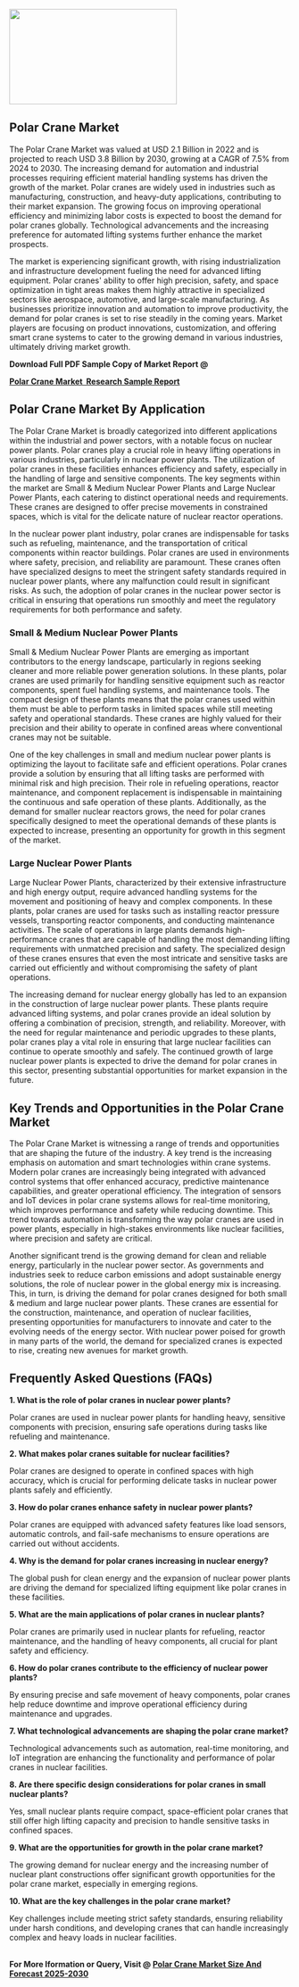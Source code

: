 <p><img class="alignnone size-medium wp-image-20088" src="https://ffe5etoiles.com/wp-content/uploads/2024/12/MST1-300x171.png" alt="" width="300" height="171" /></p><p><p> <h2>Polar Crane Market </h2><p>The Polar Crane Market was valued at USD 2.1 Billion in 2022 and is projected to reach USD 3.8 Billion by 2030, growing at a CAGR of 7.5% from 2024 to 2030. The increasing demand for automation and industrial processes requiring efficient material handling systems has driven the growth of the market. Polar cranes are widely used in industries such as manufacturing, construction, and heavy-duty applications, contributing to their market expansion. The growing focus on improving operational efficiency and minimizing labor costs is expected to boost the demand for polar cranes globally. Technological advancements and the increasing preference for automated lifting systems further enhance the market prospects.</p><p>The market is experiencing significant growth, with rising industrialization and infrastructure development fueling the need for advanced lifting equipment. Polar cranes' ability to offer high precision, safety, and space optimization in tight areas makes them highly attractive in specialized sectors like aerospace, automotive, and large-scale manufacturing. As businesses prioritize innovation and automation to improve productivity, the demand for polar cranes is set to rise steadily in the coming years. Market players are focusing on product innovations, customization, and offering smart crane systems to cater to the growing demand in various industries, ultimately driving market growth.</p></p><p><strong>Download Full PDF Sample Copy of Market Report @</strong></p><p><strong><a href="https://www.verifiedmarketreports.com/download-sample/?rid=358198&utm_source=Sites-google&utm_medium=265" target="_blank">Polar Crane Market &nbsp;Research Sample Report</a></strong></p><p><h2>Polar Crane Market By Application</h2><p>The Polar Crane Market is broadly categorized into different applications within the industrial and power sectors, with a notable focus on nuclear power plants. Polar cranes play a crucial role in heavy lifting operations in various industries, particularly in nuclear power plants. The utilization of polar cranes in these facilities enhances efficiency and safety, especially in the handling of large and sensitive components. The key segments within the market are Small & Medium Nuclear Power Plants and Large Nuclear Power Plants, each catering to distinct operational needs and requirements. These cranes are designed to offer precise movements in constrained spaces, which is vital for the delicate nature of nuclear reactor operations.</p><p>In the nuclear power plant industry, polar cranes are indispensable for tasks such as refueling, maintenance, and the transportation of critical components within reactor buildings. Polar cranes are used in environments where safety, precision, and reliability are paramount. These cranes often have specialized designs to meet the stringent safety standards required in nuclear power plants, where any malfunction could result in significant risks. As such, the adoption of polar cranes in the nuclear power sector is critical in ensuring that operations run smoothly and meet the regulatory requirements for both performance and safety.</p><h3>Small & Medium Nuclear Power Plants</h3><p>Small & Medium Nuclear Power Plants are emerging as important contributors to the energy landscape, particularly in regions seeking cleaner and more reliable power generation solutions. In these plants, polar cranes are used primarily for handling sensitive equipment such as reactor components, spent fuel handling systems, and maintenance tools. The compact design of these plants means that the polar cranes used within them must be able to perform tasks in limited spaces while still meeting safety and operational standards. These cranes are highly valued for their precision and their ability to operate in confined areas where conventional cranes may not be suitable.</p><p>One of the key challenges in small and medium nuclear power plants is optimizing the layout to facilitate safe and efficient operations. Polar cranes provide a solution by ensuring that all lifting tasks are performed with minimal risk and high precision. Their role in refueling operations, reactor maintenance, and component replacement is indispensable in maintaining the continuous and safe operation of these plants. Additionally, as the demand for smaller nuclear reactors grows, the need for polar cranes specifically designed to meet the operational demands of these plants is expected to increase, presenting an opportunity for growth in this segment of the market.</p><h3>Large Nuclear Power Plants</h3><p>Large Nuclear Power Plants, characterized by their extensive infrastructure and high energy output, require advanced handling systems for the movement and positioning of heavy and complex components. In these plants, polar cranes are used for tasks such as installing reactor pressure vessels, transporting reactor components, and conducting maintenance activities. The scale of operations in large plants demands high-performance cranes that are capable of handling the most demanding lifting requirements with unmatched precision and safety. The specialized design of these cranes ensures that even the most intricate and sensitive tasks are carried out efficiently and without compromising the safety of plant operations.</p><p>The increasing demand for nuclear energy globally has led to an expansion in the construction of large nuclear power plants. These plants require advanced lifting systems, and polar cranes provide an ideal solution by offering a combination of precision, strength, and reliability. Moreover, with the need for regular maintenance and periodic upgrades to these plants, polar cranes play a vital role in ensuring that large nuclear facilities can continue to operate smoothly and safely. The continued growth of large nuclear power plants is expected to drive the demand for polar cranes in this sector, presenting substantial opportunities for market expansion in the future.</p><h2>Key Trends and Opportunities in the Polar Crane Market</h2><p>The Polar Crane Market is witnessing a range of trends and opportunities that are shaping the future of the industry. A key trend is the increasing emphasis on automation and smart technologies within crane systems. Modern polar cranes are increasingly being integrated with advanced control systems that offer enhanced accuracy, predictive maintenance capabilities, and greater operational efficiency. The integration of sensors and IoT devices in polar crane systems allows for real-time monitoring, which improves performance and safety while reducing downtime. This trend towards automation is transforming the way polar cranes are used in power plants, especially in high-stakes environments like nuclear facilities, where precision and safety are critical.</p><p>Another significant trend is the growing demand for clean and reliable energy, particularly in the nuclear power sector. As governments and industries seek to reduce carbon emissions and adopt sustainable energy solutions, the role of nuclear power in the global energy mix is increasing. This, in turn, is driving the demand for polar cranes designed for both small & medium and large nuclear power plants. These cranes are essential for the construction, maintenance, and operation of nuclear facilities, presenting opportunities for manufacturers to innovate and cater to the evolving needs of the energy sector. With nuclear power poised for growth in many parts of the world, the demand for specialized cranes is expected to rise, creating new avenues for market growth.</p><h2>Frequently Asked Questions (FAQs)</h2><p><strong>1. What is the role of polar cranes in nuclear power plants?</strong></p><p>Polar cranes are used in nuclear power plants for handling heavy, sensitive components with precision, ensuring safe operations during tasks like refueling and maintenance.</p><p><strong>2. What makes polar cranes suitable for nuclear facilities?</strong></p><p>Polar cranes are designed to operate in confined spaces with high accuracy, which is crucial for performing delicate tasks in nuclear power plants safely and efficiently.</p><p><strong>3. How do polar cranes enhance safety in nuclear power plants?</strong></p><p>Polar cranes are equipped with advanced safety features like load sensors, automatic controls, and fail-safe mechanisms to ensure operations are carried out without accidents.</p><p><strong>4. Why is the demand for polar cranes increasing in nuclear energy?</strong></p><p>The global push for clean energy and the expansion of nuclear power plants are driving the demand for specialized lifting equipment like polar cranes in these facilities.</p><p><strong>5. What are the main applications of polar cranes in nuclear plants?</strong></p><p>Polar cranes are primarily used in nuclear plants for refueling, reactor maintenance, and the handling of heavy components, all crucial for plant safety and efficiency.</p><p><strong>6. How do polar cranes contribute to the efficiency of nuclear power plants?</strong></p><p>By ensuring precise and safe movement of heavy components, polar cranes help reduce downtime and improve operational efficiency during maintenance and upgrades.</p><p><strong>7. What technological advancements are shaping the polar crane market?</strong></p><p>Technological advancements such as automation, real-time monitoring, and IoT integration are enhancing the functionality and performance of polar cranes in nuclear facilities.</p><p><strong>8. Are there specific design considerations for polar cranes in small nuclear plants?</strong></p><p>Yes, small nuclear plants require compact, space-efficient polar cranes that still offer high lifting capacity and precision to handle sensitive tasks in confined spaces.</p><p><strong>9. What are the opportunities for growth in the polar crane market?</strong></p><p>The growing demand for nuclear energy and the increasing number of nuclear plant constructions offer significant growth opportunities for the polar crane market, especially in emerging regions.</p><p><strong>10. What are the key challenges in the polar crane market?</strong></p><p>Key challenges include meeting strict safety standards, ensuring reliability under harsh conditions, and developing cranes that can handle increasingly complex and heavy loads in nuclear facilities.</p><strong><br />For More Iformation or Query, Visit @ <a href="https://www.verifiedmarketreports.com/product/polar-crane-market/" target="_blank">Polar Crane Market Size And Forecast 2025-2030</a></strong></p>
